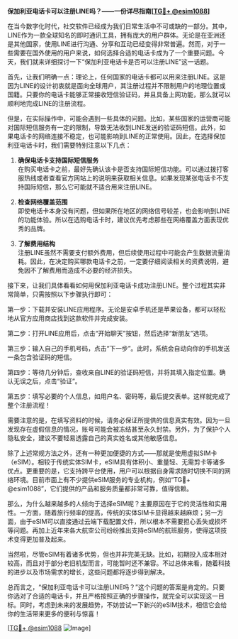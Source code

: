 **保加利亚电话卡可以注册LINE吗？——一份详尽指南[[TG💪+ @esim1088](https://t.me/s/esim1088)]**

在当今数字化时代，社交软件已经成为我们日常生活中不可或缺的一部分。其中，LINE作为一款全球知名的即时通讯工具，拥有庞大的用户群体。无论是在亚洲还是其他国家，使用LINE进行沟通、分享和互动已经变得非常普遍。然而，对于一些需要在国外使用的用户来说，如何选择合适的电话卡成为了一个重要问题。今天，我们就来详细探讨一下“保加利亚电话卡是否可以注册LINE”这一话题。

首先，让我们明确一点：理论上，任何国家的电话卡都可以用来注册LINE。这是因为LINE的设计初衷就是面向全球用户，其注册过程并不限制用户的地理位置或国籍。只要你的电话卡能够正常接收短信验证码，并且具备上网功能，那么就可以顺利地完成LINE的注册流程。

但是，在实际操作中，可能会遇到一些具体的问题。比如，某些国家的运营商可能对国际短信服务有一定的限制，导致无法收到LINE发送的验证码短信。此外，如果电话卡的网络连接不稳定，也可能影响到LINE的正常使用。因此，在选择保加利亚电话卡时，我们需要特别注意以下几点：

1. **确保电话卡支持国际短信服务**  
   在购买电话卡之前，最好先确认该卡是否支持国际短信功能。可以通过拨打客服热线或者查看官方网站上的说明来获取相关信息。如果发现某张电话卡不支持国际短信，那么它可能就不适合用来注册LINE。

2. **检查网络覆盖范围**  
   即使电话卡本身没有问题，但如果所在地区的网络信号较差，也会影响到LINE的功能体验。所以在选购电话卡时，建议优先考虑那些在网络覆盖方面表现优秀的品牌。

3. **了解费用结构**  
   注册LINE虽然不需要支付额外费用，但后续使用过程中可能会产生数据流量消耗。因此，在决定购买哪款电话卡之前，一定要仔细阅读相关的资费说明，避免因不了解费用而造成不必要的经济损失。

接下来，让我们具体看看如何用保加利亚电话卡成功注册LINE。整个过程其实非常简单，只需按照以下步骤执行即可：

第一步：下载并安装LINE应用程序。无论是安卓手机还是苹果设备，都可以轻松地从官方应用商店找到这款软件并完成安装。

第二步：打开LINE应用后，点击“开始聊天”按钮，然后选择“新朋友”选项。

第三步：输入自己的手机号码，点击“下一步”。此时，系统会自动向你的手机发送一条包含验证码的短信。

第四步：等待几分钟后，查收来自LINE的验证码短信，并将其填入指定位置。确认无误之后，点击“验证”。

第五步：填写必要的个人信息，如用户名、密码等，最后提交表单。这样就完成了整个注册流程！

需要注意的是，在填写资料的时候，请务必保证所提供的信息真实有效。因为一旦发现存在虚假信息的情况，账号可能会被冻结甚至永久封禁。另外，为了保护个人隐私安全，建议不要轻易透露自己的真实姓名或其他敏感信息。

除了上述常规方法之外，还有一种更加便捷的方式——那就是使用虚拟SIM卡（eSIM）。相较于传统实体SIM卡，eSIM具有体积小、重量轻、无需剪卡等诸多优点。更重要的是，它支持跨平台使用，用户可以根据自身需求随时切换不同的网络环境。目前市面上有不少提供eSIM服务的专业机构，例如“TG💪+ @esim1088”，它们提供的产品和服务质量都非常可靠，值得信赖。

那么，为什么越来越多的人倾向于选择eSIM呢？主要原因在于它的灵活性和实用性。一方面，随着旅行频率的提高，传统的实体SIM卡显得越来越麻烦；另一方面，由于eSIM可以直接通过云端下载配置文件，所以根本不需要担心丢失或损坏等问题。再加上近年来各大航空公司纷纷推出支持eSIM的航班服务，使得这项技术变得更加普及起来。

当然啦，尽管eSIM有着诸多优势，但也并非完美无缺。比如，初期投入成本相对较高，而且对于部分老旧机型而言，可能暂时还不兼容。不过总体来看，随着科技的进步以及市场需求的增长，这些问题都将逐步得到解决。

总而言之，“保加利亚电话卡可以注册LINE吗？”这个问题的答案是肯定的。只要你选对了合适的电话卡，并且严格按照正确的步骤操作，就完全可以实现这一目标。同时，考虑到未来的发展趋势，不妨尝试一下新兴的eSIM技术，相信它会给你的生活带来更多的便利与惊喜！

[[TG💪+ @esim1088](https://t.me/s/esim1088) ![Image](https://i.postimg.cc/4NQfJmqS/Snipaste-2025-05-13-00-14-12.png)]